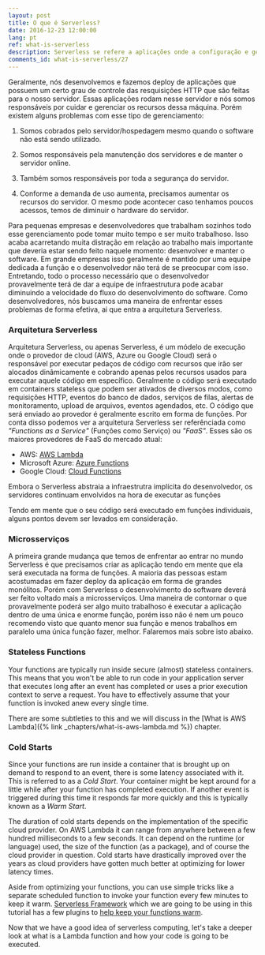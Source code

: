 ```yaml
---
layout: post
title: O que é Serverless?
date: 2016-12-23 12:00:00
lang: pt
ref: what-is-serverless
description: Serverless se refere a aplicações onde a configuração e gerenciamento dos servidores fica todo por conta do provedor de nuvem que você está contratando e o custo da hospedagem é cobrado conforme sua aplicação é acessada/usada.
comments_id: what-is-serverless/27
---
```


Geralmente, nós desenvolvemos e fazemos deploy de aplicações que possuem um certo grau de controle das resquisições HTTP que são feitas para o nosso servidor. Essas aplicações rodam nesse servidor e nós somos responsáveis por cuidar e gerenciar os recursos dessa máquina. Porém existem alguns problemas com esse tipo de gerenciamento:

1. Somos cobrados pelo servidor/hospedagem mesmo quando o software não está sendo utilizado.

2. Somos responsáveis pela manutenção dos servidores e de manter o servidor online.

3. Também somos responsáveis por toda a segurança do servidor.

4. Conforme a demanda de uso aumenta, precisamos aumentar os recursos do servidor. O mesmo pode acontecer caso tenhamos poucos acessos, temos de diminuir o hardware do servidor.

Para pequenas empresas e desenvolvedores que trabalham sozinhos todo esse gerenciamento pode tomar muito tempo e ser muito trabalhoso. Isso acaba acarretando muita distração em relação ao trabalho mais importante que deveria estar sendo feito naquele momento: desenvolver e manter o software. Em grande empresas isso geralmente é mantido por uma equipe dedicada a função e o desenvolvedor não terá de se preocupar com isso. Entretando, todo o processo necessário que o desenvolvedor provavelmente terá de dar a equipe de infraestrutura pode acabar diminuindo a velocidade do fluxo do desenvolvimento do software. Como desenvolvedores, nós buscamos uma maneira de enfrentar esses problemas de forma efetiva, ai que entra a arquitetura Serverless.

### Arquitetura Serverless

Arquitetura Serverless, ou apenas Serverless, é um módelo de execução onde o provedor de cloud (AWS, Azure ou Google Cloud) será o responsável por executar pedaços de código com recursos que irão ser alocados dinâmicamente e cobrando apenas pelos recursos usados para executar aquele código em específico. Geralmente o código será executado em containers stateless que podem ser ativados de diversos modos, como requisições HTTP, eventos do banco de dados, serviços de filas, alertas de monitoramento, upload de arquivos, eventos agendados, etc. O código que será enviado ao provedor é geralmente escrito em forma de funções. Por conta disso podemos ver a arquitetura Serverless ser referênciada como _"Functions as a Service"_ (Funções como Serviço) ou _"FaaS"_. Esses são os maiores provedores de FaaS do mercado atual: 

- AWS: [AWS Lambda](https://aws.amazon.com/lambda/)
- Microsoft Azure: [Azure Functions](https://azure.microsoft.com/en-us/services/functions/)
- Google Cloud: [Cloud Functions](https://cloud.google.com/functions/)

Embora o Serverless abstraia a infraestrutra implícita do desenvolvedor, os servidores continuam envolvidos na hora de executar as funções

Tendo em mente que o seu código será executado em funções individuais, alguns pontos devem ser levados em consideração.

### Microsserviços

A primeira grande mudança que temos de enfrentar ao entrar no mundo Serverless é que precisamos criar as aplicação tendo em mente que ela será executada na forma de funções. A maioria das pessoas estam acostumadas em fazer deploy da aplicação em forma de grandes monólitos. Porém com Serverless o desenvolvimento do software deverá ser feito voltado mais a microsserviços. Uma maneira de contornar o que provavelmente poderá ser algo muito trabalhoso é executar a aplicação dentro de uma única e enorme função, porém isso não é nem um pouco recomendo visto que quanto menor sua função e menos trabalhos em paralelo uma única função fazer, melhor. Falaremos mais sobre isto abaixo.

### Stateless Functions

Your functions are typically run inside secure (almost) stateless containers. This means that you won't be able to run code in your application server that executes long after an event has completed or uses a prior execution context to serve a request. You have to effectively assume that your function is invoked anew every single time.

There are some subtleties to this and we will discuss in the [What is AWS Lambda]({% link _chapters/what-is-aws-lambda.md %}) chapter.

### Cold Starts

Since your functions are run inside a container that is brought up on demand to respond to an event, there is some latency associated with it. This is referred to as a _Cold Start_. Your container might be kept around for a little while after your function has completed execution. If another event is triggered during this time it responds far more quickly and this is typically known as a _Warm Start_.

The duration of cold starts depends on the implementation of the specific cloud provider. On AWS Lambda it can range from anywhere between a few hundred milliseconds to a few seconds. It can depend on the runtime (or language) used, the size of the function (as a package), and of course the cloud provider in question. Cold starts have drastically improved over the years as cloud providers have gotten much better at optimizing for lower latency times.

Aside from optimizing your functions, you can use simple tricks like a separate scheduled function to invoke your function every few minutes to keep it warm. [Serverless Framework](https://serverless.com) which we are going to be using in this tutorial has a few plugins to [help keep your functions warm](https://github.com/FidelLimited/serverless-plugin-warmup).

Now that we have a good idea of serverless computing, let's take a deeper look at what is a Lambda function and how your code is going to be executed.
